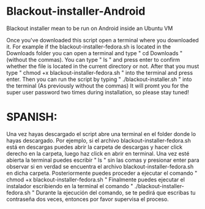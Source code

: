 # Blackout-installer-Android
Blackout installer mean to be run on Android inside an Ubuntu VM

Once you've downloaded this script open a terminal where you downloaded it.
For example if the blackout-installer-fedora.sh is located in the Downloads folder 
you can open a terminal and type " cd Downloads " (without the commas).
You can type " ls " and press enter to confirm whether the file is located in the current directory or not.
After that you must type " chmod +x blackout-installer-fedora.sh " into the terminal and press enter.
Then you can run the script by typing " ./blackout-installer.sh " into the terminal (As previously without the commas)
It will promt you for the super user password two times during installation, so please stay tuned!

# SPANISH:
Una vez hayas descargado el script abre una terminal en el folder donde lo hayas descargado.
Por ejemplo, si el archivo blackout-installer-fedora.sh está en descargas puedes 
abrir la carpeta de descargas y hacer click derecho en la carpeta, luego 
haz click en abrir en terminal. Una vez esté abierta la terminal puedes escribir " ls " sin las comas y presionar enter para observar si en verdad
se encuentra el archivo blackout-installer-fedora.sh en dicha carpeta.
Posteriormente puedes proceder a ejecutar el comando " chmod +x blackout-installer-fedora.sh "
Finalmente puedes ejecutar el instalador escribiendo en la terminal el comando " ./blackout-installer-fedora.sh "
Durante la ejecución del comando, se te pedirá que escribas tu contraseña dos veces, entonces por favor supervisa el proceso.

